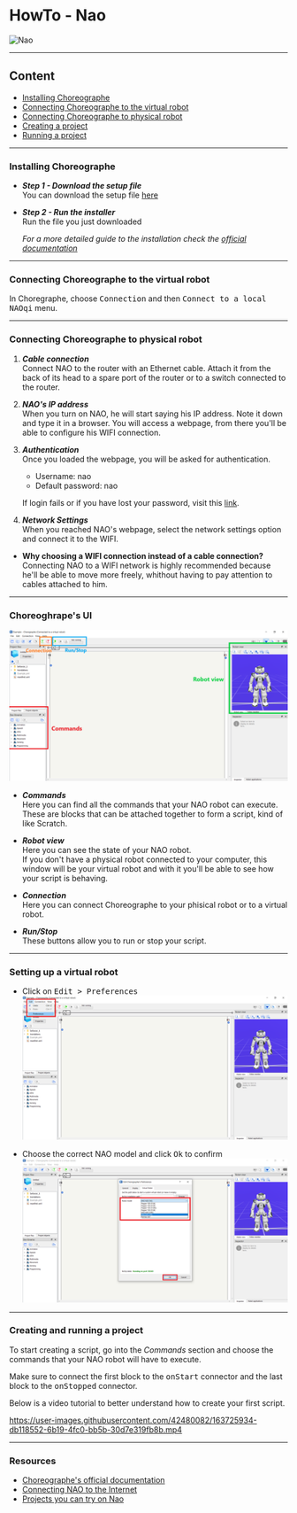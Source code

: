 # HowTo - Nao
![Nao](https://badgen.net/badge/Robot/Nao/blue)

---

## Content

- [Installing Choreographe](#installing-choreographe)
- [Connecting Choreographe to the virtual robot](#connecting-choreographe-to-the-virtual-robot)
- [Connecting Choreographe to physical robot](#connecting-choreographe-to-physical-robot)
- [Creating a project](#creating-a-project)
- [Running a project](#running-a-project)

---

### Installing Choreographe

- ***Step 1 - Download the setup file***\
  You can download the setup file [here](https://www.softbankrobotics.com/emea/en/support/nao-6/downloads-softwares)
 
 - ***Step 2 - Run the installer***\
   Run the file you just downloaded
   
   *For a more detailed guide to the installation check the [official documentation](http://doc.aldebaran.com/1-14/software/installing.html)*

---

### Connecting Choreographe to the virtual robot

In Choregraphe, choose <kbd>Connection</kbd> and then <kbd>Connect to a local NAOqi</kbd> menu.

<add img>

---

### Connecting Choreographe to physical robot

1. ***Cable connection***\
  Connect NAO to the router with an Ethernet cable. Attach it from the back of its head to a spare port of the router or to a switch connected to the router.

2. ***NAO's IP address***\
  When you turn on NAO, he will start saying his IP address. Note it down and type it in a browser. You will access a webpage, from there you'll be able to configure his WIFI connection.

3. ***Authentication***\
  Once you loaded the webpage, you will be asked for authentication.
    - Username: nao
    - Default password: nao
    
    If login fails or if you have lost your password, visit this [link](http://doc.aldebaran.com/2-1/nao/webpage_access.html#opennao-password-lost-nao).

4. ***Network Settings***\
  When you reached NAO's webpage, select the network settings option and connect it to the WIFI.

- **Why choosing a WIFI connection instead of a cable connection?**\
  Connecting NAO to a WIFI network is highly recommended because he'll be able to move more freely, whithout having to pay attention to cables attached to him.

---

### Choreoghrape's UI

![UI](img/UI.png)

- ***Commands***\
  Here you can find all the commands that your NAO robot can execute. These are blocks that can be attached together to form a script, kind of like Scratch.

- ***Robot view***\
  Here you can see the state of your NAO robot.\
  If you don't have a physical robot connected to your computer, this window will be your virtual robot and with it you'll be able to see how your script is behaving.

- ***Connection***\
  Here you can connect Choreographe to your phisical robot or to a virtual robot.

- ***Run/Stop***\
  These buttons allow you to run or stop your script.

---

### Setting up a virtual robot

- Click on <kbd>Edit > Preferences</kbd>\
  ![Edit](img/virtual1.png)

- Choose the correct NAO model and click <kbd>Ok</kbd> to confirm\
  ![Nao version](img/virtual2.png)

---

### Creating and running a project

To start creating a script, go into the *Commands* section and choose the commands that your NAO robot will have to execute.

Make sure to connect the first block to the <kbd>onStart</kbd> connector and the last block to the <kbd>onStopped</kbd> connector.

Below is a video tutorial to better understand how to create your first script.

https://user-images.githubusercontent.com/42480082/163725934-db118552-6b19-4fc0-bb5b-30d7e319fb8b.mp4

---

### Resources
 - [Choreographe's official documentation](http://doc.aldebaran.com/1-14/software/choregraphe)
 - [Connecting NAO to the Internet](http://doc.aldebaran.com/2-1/nao/nao-connecting.html#connect-to-ethernet)
 - [Projects you can try on Nao](https://funlab.nd.edu/the-nao-base/special-movements/)
